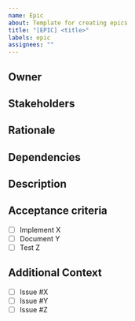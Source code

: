 ```yaml
---
name: Epic
about: Template for creating epics
title: "[EPIC] <title>"
labels: epic
assignees: ""
---
```


## Owner

<!--
* Who is the primary owner of this epic?
-->

## Stakeholders

<!--
* Who are the stakeholders involved?
-->

## Rationale

<!--
* Why does this epic exist?
* What is this epic all about?
-->

## Dependencies

<!--
* What are the dependencies for completion of this epic?
-->

## Description

<!--
A more detailed description of what this is about.
--->

## Acceptance criteria

<!--
What will it take to mark this as done?
-->

- [ ] Implement X
- [ ] Document Y
- [ ] Test Z

## Additional Context

<!--
Notes or additional context. Any links should go here
-->

- [ ] Issue #X
- [ ] Issue #Y
- [ ] Issue #Z
